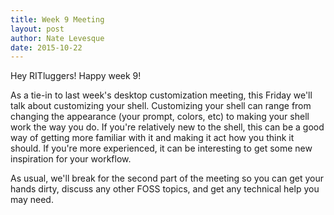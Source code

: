 ```yaml
---
title: Week 9 Meeting
layout: post
author: Nate Levesque
date: 2015-10-22
---
```


Hey RITluggers! Happy week 9!

As a tie-in to last week's desktop customization meeting, this Friday we'll talk about customizing your shell.
Customizing your shell can range from changing the appearance (your prompt, colors, etc) to making your shell
work the way you do. If you're relatively new to the shell, this can be a good way of getting more familiar with
it and making it act how you think it should. If you're more experienced, it can be interesting to get some new
inspiration for your workflow.

As usual, we'll break for the second part of the meeting so you can get your hands dirty, discuss any other FOSS
topics, and get any technical help you may need.
